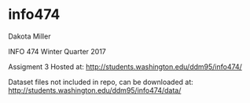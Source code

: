 # info474

Dakota Miller

INFO 474 Winter Quarter 2017

Assigment 3 Hosted at: http://students.washington.edu/ddm95/info474/

Dataset files not included in repo, can be downloaded at: http://students.washington.edu/ddm95/info474/data/
